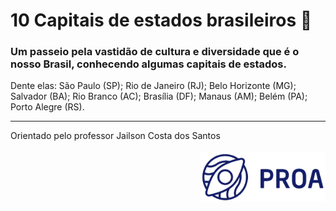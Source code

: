 # **10 Capitais de estados brasileiros** :city_sunrise:
### Um passeio pela vastidão de cultura e diversidade que é o nosso Brasil, conhecendo algumas capitais de estados. 
Dente elas:
São Paulo (SP);
Rio de Janeiro (RJ);
Belo Horizonte (MG);
Salvador (BA);
Rio Branco (AC);
Brasília (DF);
Manaus (AM);
Belém (PA);
Porto Alegre (RS).

---

Orientado pelo professor Jailson Costa dos Santos
<br/><br/>
<img src="logoProa.png" alt="Logo do Instituto Proa" width="200px" align="right"/>

